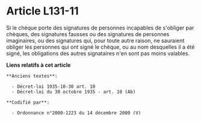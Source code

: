 # Article L131-11

Si le chèque porte des signatures de personnes incapables de s'obliger par chèques, des signatures fausses ou des signatures
de personnes imaginaires, ou des signatures qui, pour toute autre raison, ne sauraient obliger les personnes qui ont signé le
chèque, ou au nom desquelles il a été signé, les obligations des autres signataires n'en sont pas moins valables.

**Liens relatifs à cet article**

	**Anciens textes**:

	  - Décret-loi 1935-10-30 art. 10
	  - Décret-loi du 30 octobre 1935 - art. 10 (Ab)

	**Codifié par**:

	  - Ordonnance n°2000-1223 du 14 décembre 2000 (V)
